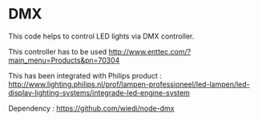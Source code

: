 # DMX 

This code helps to control LED lights via DMX controller.

This controller has to be used http://www.enttec.com/?main_menu=Products&pn=70304 

This has been integrated with Philips product : http://www.lighting.philips.nl/prof/lampen-professioneel/led-lampen/led-display-lighting-systems/integrade-led-engine-system

Dependency : https://github.com/wiedi/node-dmx 

